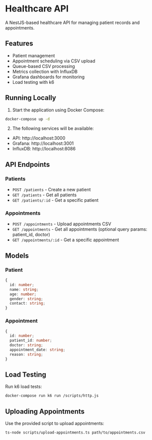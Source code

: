 # Healthcare API

A NestJS-based healthcare API for managing patient records and appointments.

## Features

- Patient management
- Appointment scheduling via CSV upload
- Queue-based CSV processing
- Metrics collection with InfluxDB
- Grafana dashboards for monitoring
- Load testing with k6

## Running Locally

1. Start the application using Docker Compose:

```bash
docker-compose up -d
```

2. The following services will be available:

- API: http://localhost:3000
- Grafana: http://localhost:3001
- InfluxDB: http://localhost:8086

## API Endpoints

### Patients

- `POST /patients` - Create a new patient
- `GET /patients` - Get all patients
- `GET /patients/:id` - Get a specific patient

### Appointments

- `POST /appointments` - Upload appointments CSV
- `GET /appointments` - Get all appointments (optional query params: patient_id, doctor)
- `GET /appointments/:id` - Get a specific appointment

## Models

### Patient

```typescript
{
  id: number;
  name: string;
  age: number;
  gender: string;
  contact: string;
}
```

### Appointment

```typescript
{
  id: number;
  patient_id: number;
  doctor: string;
  appointment_date: string;
  reason: string;
}
```

## Load Testing

Run k6 load tests:

```bash
docker-compose run k6 run /scripts/http.js
```

## Uploading Appointments

Use the provided script to upload appointments:

```bash
ts-node scripts/upload-appointments.ts path/to/appointments.csv
```